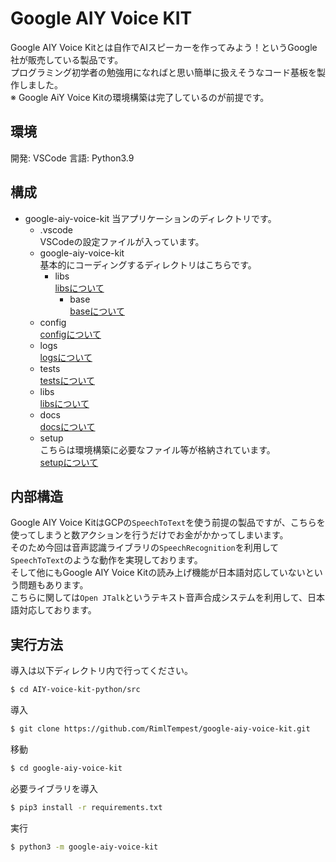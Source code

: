 # Google AIY Voice KIT

Google AIY Voice Kitとは自作でAIスピーカーを作ってみよう！というGoogle社が販売している製品です。  
プログラミング初学者の勉強用になればと思い簡単に扱えそうなコード基板を製作しました。  
※ Google AiY Voice Kitの環境構築は完了しているのが前提です。

## 環境

開発: VSCode
言語: Python3.9

## 構成

- google-aiy-voice-kit
当アプリケーションのディレクトリです。
    - .vscode  
        VSCodeの設定ファイルが入っています。
    - google-aiy-voice-kit  
        基本的にコーディングするディレクトリはこちらです。
        - libs  
            [libsについて](./google-aiy-voice-kit/libs/README.md)
            - base  
                [baseについて](./google-aiy-voice-kit/libs/base/README.md)
    - config  
        [configについて](./config/README.md)
    - logs  
        [logsについて](./logs/README.md)
    - tests  
        [testsについて](./tests/README.md)
    - libs  
        [libsについて](./libs/README.md)
    - docs  
        [docsについて](./docs/README.md)
    - setup  
        こちらは環境構築に必要なファイル等が格納されています。  
        [setupについて](./setup/README.md)

## 内部構造

Google AIY Voice KitはGCPの`SpeechToText`を使う前提の製品ですが、こちらを使ってしまうと数アクションを行うだけでお金がかかってしまいます。  
そのため今回は音声認識ライブラリの`SpeechRecognition`を利用して`SpeechToText`のような動作を実現しております。  
そして他にもGoogle AIY Voice Kitの読み上げ機能が日本語対応していないという問題もあります。  
こちらに関しては`Open JTalk`というテキスト音声合成システムを利用して、日本語対応しております。  

## 実行方法

導入は以下ディレクトリ内で行ってください。  
```bash
$ cd AIY-voice-kit-python/src
```

導入  
```bash
$ git clone https://github.com/RimlTempest/google-aiy-voice-kit.git
```

移動
```bash
$ cd google-aiy-voice-kit
```

必要ライブラリを導入
```bash
$ pip3 install -r requirements.txt
```

実行
```bash
$ python3 -m google-aiy-voice-kit
```